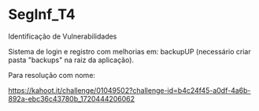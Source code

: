 # SegInf_T4
Identificação de Vulnerabilidades

Sistema de login e registro com melhorias em: backupUP (necessário criar pasta "backups" na raiz da aplicação).

Para resolução com nome: 

https://kahoot.it/challenge/01049502?challenge-id=b4c24f45-a0df-4a6b-892a-ebc36c43780b_1720444206062

